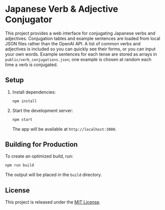 # Japanese Verb & Adjective Conjugator

This project provides a web interface for conjugating Japanese verbs and adjectives. Conjugation tables and example sentences are loaded from local JSON files rather than the OpenAI API. A list of common verbs and adjectives is included so you can quickly see their forms, or you can input your own words. Example sentences for each tense are stored as arrays in `public/verb_conjugations.json`; one example is chosen at random each time a verb is conjugated.

## Setup

1. Install dependencies:
   ```bash
   npm install
   ```
2. Start the development server:
   ```bash
   npm start
   ```
   The app will be available at `http://localhost:3000`.

## Building for Production

To create an optimized build, run:
```bash
npm run build
```
The output will be placed in the `build` directory.

## License

This project is released under the [MIT License](LICENSE).
